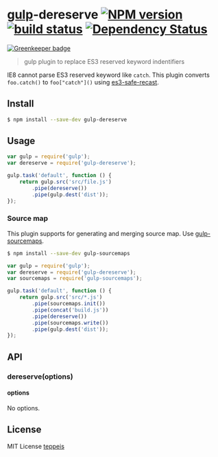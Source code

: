 # [gulp](http://gulpjs.com)-dereserve [![NPM version][npm-image]][npm-url] [![build status][travis-image]][travis-url] [![Dependency Status][deps-image]][deps-url]

[![Greenkeeper badge](https://badges.greenkeeper.io/teppeis/gulp-dereserve.svg)](https://greenkeeper.io/)

> gulp plugin to replace ES3 reserved keyword indentifiers

IE8 cannot parse ES3 reserved keyword like `catch`.
This plugin converts `foo.catch()` to `foo["catch"]()` using [es3-safe-recast](https://www.npmjs.org/package/es3-safe-recast).

## Install

```sh
$ npm install --save-dev gulp-dereserve
```


## Usage

```js
var gulp = require('gulp');
var dereserve = require('gulp-dereserve');

gulp.task('default', function () {
	return gulp.src('src/file.js')
		.pipe(dereserve())
		.pipe(gulp.dest('dist'));
});
```

### Source map

This plugin supports for generating and merging source map.
Use [gulp-sourcemaps](https://www.npmjs.org/package/gulp-sourcemaps).

```sh
$ npm install --save-dev gulp-sourcemaps
```

```js
var gulp = require('gulp');
var dereserve = require('gulp-dereserve');
var sourcemaps = require('gulp-sourcemaps');

gulp.task('default', function () {
	return gulp.src('src/*.js')
		.pipe(sourcemaps.init())
		.pipe(concat('build.js'))
		.pipe(dereserve())
		.pipe(sourcemaps.write())
		.pipe(gulp.dest('dist'));
});
```

## API

### dereserve(options)

#### options

No options.


## License

MIT License [teppeis](https://github.com/teppeis)

[npm-image]: https://img.shields.io/npm/v/gulp-dereserve.svg
[npm-url]: https://npmjs.org/package/gulp-dereserve
[travis-image]: https://travis-ci.org/teppeis/gulp-dereserve.svg?branch=master
[travis-url]: https://travis-ci.org/teppeis/gulp-dereverse
[deps-image]: https://david-dm.org/teppeis/gulp-dereserve.svg
[deps-url]: https://david-dm.org/teppeis/gulp-dereserve
